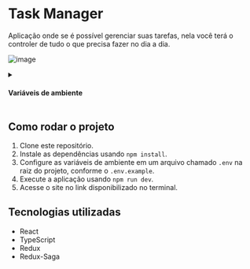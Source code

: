 # Task Manager

Aplicação onde se é possível gerenciar suas tarefas, nela você terá o controler de tudo o que precisa fazer no dia a dia. 

![image](https://github.com/RayAra2004/task-manager-front/assets/91473437/05e57c8a-651a-4d44-a54a-23d6eca10db9)

<details>
  <summary><h4><b>Variáveis de ambiente</b></h4></summary>
  
  - VITE_API_BASE_URL=Seu link do conexão com a API. Para saber mais acesse: [Task Manager Back](https://github.com/RayAra2004/task-manager-back)
  
</details>

## Como rodar o projeto

1. Clone este repositório.
2. Instale as dependências usando `npm install`.
3. Configure as variáveis de ambiente em um arquivo chamado `.env` na raiz do projeto, conforme o `.env.example`.
4. Execute a aplicação usando `npm run dev`.
5. Acesse o site no link disponibilizado no terminal.

## Tecnologias utilizadas

- React
- TypeScript
- Redux
- Redux-Saga
